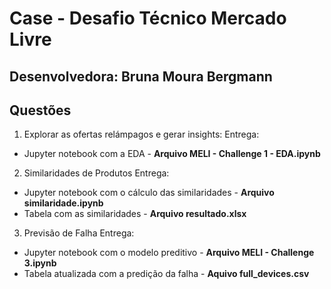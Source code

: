 # Case - Desafio Técnico Mercado Livre

## Desenvolvedora: Bruna Moura Bergmann

## Questões

1. Explorar as ofertas relámpagos e gerar insights:
Entrega: 
- Jupyter notebook com a EDA - **Arquivo MELI - Challenge 1 - EDA.ipynb**

2. Similaridades de Produtos
Entrega: 
- Jupyter notebook com o cálculo das similaridades - **Arquivo similaridade.ipynb**
- Tabela com as similaridades - **Arquivo resultado.xlsx**

3. Previsão de Falha
Entrega: 
- Jupyter notebook com o modelo preditivo - **Arquivo MELI - Challenge 3.ipynb**
- Tabela atualizada com a predição da falha - **Aquivo full_devices.csv**
